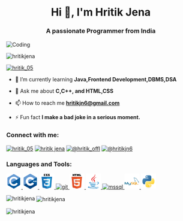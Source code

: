 <h1 align="center">Hi 👋, I'm Hritik Jena</h1>
<h3 align="center">A passionate Programmer from India</h3>

<img align = "center" alt="Coding"  width= "400" src="https://user-images.githubusercontent.com/69011963/137184767-79a13ec7-1bb3-4341-a6da-3a149c9c159a.gif">

<p align="left"> <img src="https://komarev.com/ghpvc/?username=hritikjena&label=Profile%20views&color=0e75b6&style=flat" alt="hritikjena" /> </p>

<p align="left"> <a href="https://twitter.com/hritik_05" target="blank"><img src="https://img.shields.io/twitter/follow/hritik_05?logo=twitter&style=for-the-badge" alt="hritik_05" /></a> </p>

- 🌱 I’m currently learning **Java,Frontend Development,DBMS,DSA**

- 💬 Ask me about **C,C++, and HTML,CSS**

- 📫 How to reach me **hritikjn6@gmail.com**

- ⚡ Fun fact **I make a bad joke in a serious moment.**

<h3 align="left">Connect with me:</h3>
<p align="left">
<a href="https://twitter.com/hritik_05" target="blank"><img align="center" src="https://raw.githubusercontent.com/rahuldkjain/github-profile-readme-generator/master/src/images/icons/Social/twitter.svg" alt="hritik_05" height="30" width="40" /></a>
<a href="https://linkedin.com/in/hritik jena" target="blank"><img align="center" src="https://raw.githubusercontent.com/rahuldkjain/github-profile-readme-generator/master/src/images/icons/Social/linked-in-alt.svg" alt="hritik jena" height="30" width="40" /></a>
<a href="https://instagram.com/@hritik_offl" target="blank"><img align="center" src="https://raw.githubusercontent.com/rahuldkjain/github-profile-readme-generator/master/src/images/icons/Social/instagram.svg" alt="@hritik_offl" height="30" width="40" /></a>
<a href="https://www.hackerrank.com/@hritikjn6" target="blank"><img align="center" src="https://raw.githubusercontent.com/rahuldkjain/github-profile-readme-generator/master/src/images/icons/Social/hackerrank.svg" alt="@hritikjn6" height="30" width="40" /></a>
</p>

<h3 align="left">Languages and Tools:</h3>
<p align="left"> <a href="https://www.cprogramming.com/" target="_blank" rel="noreferrer"> <img src="https://raw.githubusercontent.com/devicons/devicon/master/icons/c/c-original.svg" alt="c" width="40" height="40"/> </a> <a href="https://www.w3schools.com/cpp/" target="_blank" rel="noreferrer"> <img src="https://raw.githubusercontent.com/devicons/devicon/master/icons/cplusplus/cplusplus-original.svg" alt="cplusplus" width="40" height="40"/> </a> <a href="https://www.w3schools.com/css/" target="_blank" rel="noreferrer"> <img src="https://raw.githubusercontent.com/devicons/devicon/master/icons/css3/css3-original-wordmark.svg" alt="css3" width="40" height="40"/> </a> <a href="https://git-scm.com/" target="_blank" rel="noreferrer"> <img src="https://www.vectorlogo.zone/logos/git-scm/git-scm-icon.svg" alt="git" width="40" height="40"/> </a> <a href="https://www.w3.org/html/" target="_blank" rel="noreferrer"> <img src="https://raw.githubusercontent.com/devicons/devicon/master/icons/html5/html5-original-wordmark.svg" alt="html5" width="40" height="40"/> </a> <a href="https://www.java.com" target="_blank" rel="noreferrer"> <img src="https://raw.githubusercontent.com/devicons/devicon/master/icons/java/java-original.svg" alt="java" width="40" height="40"/> </a> <a href="https://www.microsoft.com/en-us/sql-server" target="_blank" rel="noreferrer"> <img src="https://www.svgrepo.com/show/303229/microsoft-sql-server-logo.svg" alt="mssql" width="40" height="40"/> </a> <a href="https://www.mysql.com/" target="_blank" rel="noreferrer"> <img src="https://raw.githubusercontent.com/devicons/devicon/master/icons/mysql/mysql-original-wordmark.svg" alt="mysql" width="40" height="40"/> </a> <a href="https://www.python.org" target="_blank" rel="noreferrer"> <img src="https://raw.githubusercontent.com/devicons/devicon/master/icons/python/python-original.svg" alt="python" width="40" height="40"/> </a> </p>

<p><img align="left" src="https://github-readme-stats.vercel.app/api/top-langs?username=hritikjena&show_icons=true&locale=en&layout=compact" alt="hritikjena" /></p>

<p>&nbsp;<img align="center" src="https://github-readme-stats.vercel.app/api?username=hritikjena&show_icons=true&locale=en" alt="hritikjena" /></p>

<p><img align="center" src="https://github-readme-streak-stats.herokuapp.com/?user=hritikjena&" alt="hritikjena" /></p>
